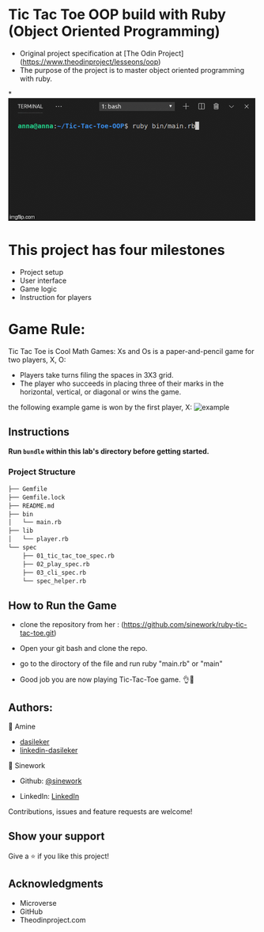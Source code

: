 #  Tic Tac Toe OOP build with Ruby (Object Oriented Programming)
* Original project specification at [The Odin Project] (https://www.theodinproject/lesseons/oop)
* The purpose of the project is to master object oriented programming with ruby. 

*![image](./tic-tac.gif)

# This project has four milestones
- Project setup
- User interface
- Game logic
- Instruction for players


# Game Rule:
Tic Tac Toe is Cool Math Games:
Xs and Os is a paper-and-pencil game for two players, X, O:
* Players take turns filing the spaces in 3X3 grid.
* The player who succeeds in placing three of their marks in the horizontal, vertical, or diagonal or wins the game.

the following example game is won by the first player, X:
![example](https://upload.wikimedia.org/wikipedia/commons/thumb/1/1b/Tic-tac-toe-game-1.svg/1280px-Tic-tac-toe-game-1.svg.png)

## Instructions

**Run `bundle` within this lab's directory before getting started.**

### Project Structure

```bash 
├── Gemfile
├── Gemfile.lock
├── README.md
├── bin
│   └── main.rb
├── lib
│   └── player.rb
└── spec
    ├── 01_tic_tac_toe_spec.rb
    ├── 02_play_spec.rb
    ├── 03_cli_spec.rb
    └── spec_helper.rb
```

## How to Run the Game

- clone the repository from her : (https://github.com/sinework/ruby-tic-tac-toe.git)

- Open your git bash and clone the repo.

- go to the diroctory of the file and run ruby "main.rb" or "main"

- Good job you are now playing Tic-Tac-Toe game. 👌🙌

## Authors:
👤 Amine

* [dasileker](https://github.com/dasilekr)
* [linkedin-dasileker](https://linkedin.com/dasileker)

👤 Sinework

- Github: [@sinework](https://github.com/sinework)

- LinkedIn: [LinkedIn](https://www.linkedin.com/in/sinework-amare-731a6a125/)

Contributions, issues and feature requests are welcome!

## Show your support

Give a ⭐️ if you like this project!

## Acknowledgments

- Microverse
- GitHub
- Theodinproject.com
